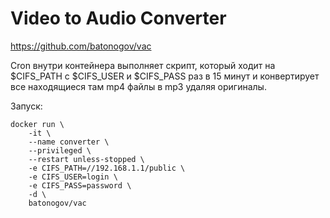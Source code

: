 # Video to Audio Converter

https://github.com/batonogov/vac

Cron внутри контейнера выполняет скрипт, который ходит на $CIFS_PATH с $CIFS_USER и $CIFS_PASS раз в 15 минут и конвертирует все находящиеся там mp4 файлы в mp3 удаляя оригиналы. 

Запуск:
```
docker run \
    -it \
    --name converter \
    --privileged \
    --restart unless-stopped \
    -e CIFS_PATH=//192.168.1.1/public \
    -e CIFS_USER=login \
    -e CIFS_PASS=password \
    -d \
    batonogov/vac
```
